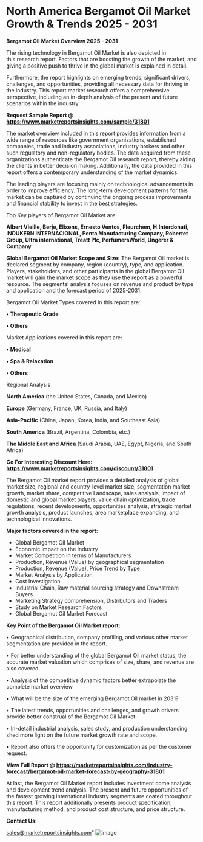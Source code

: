  # North America Bergamot Oil Market Growth & Trends 2025 - 2031

<Strong> Bergamot Oil Market Overview 2025 - 2031</strong>

The rising technology in Bergamot Oil Market is also depicted in this research report. Factors that are boosting the growth of the market, and giving a positive push to thrive in the global market is explained in detail.

Furthermore, the report highlights on emerging trends, significant drivers, challenges, and opportunities, providing all necessary data for thriving in the industry. This report market research offers a comprehensive perspective, including an in-depth analysis of the present and future scenarios within the industry.

<strong>Request Sample Report @ <a href=https://www.marketreportsinsights.com/sample/31801>https://www.marketreportsinsights.com/sample/31801</a></strong>

The market overview included in this report provides information from a wide range of resources like government organizations, established companies, trade and industry associations, industry brokers and other such regulatory and non-regulatory bodies. The data acquired from these organizations authenticate the Bergamot Oil research report, thereby aiding the clients in better decision making. Additionally, the data provided in this report offers a contemporary understanding of the market dynamics.

The leading players are focusing mainly on technological advancements in order to improve efficiency. The long-term development patterns for this market can be captured by continuing the ongoing process improvements and financial stability to invest in the best strategies.

Top Key players of Bergamot Oil Market are:

<strong>Albert Vieille, Berje, Elixens, Ernesto Ventos, Fleurchem, H.Interdonati, INDUKERN INTERNACIONAL, Penta Manufacturing Company, Robertet Group, Ultra international, Treatt Plc, PerfumersWorld, Ungerer & Company</strong>

<strong><b>Global Bergamot Oil Market Scope and Size:</b></strong>
The Bergamot Oil market is declared segment by company, region (country), type, and application. Players, stakeholders, and other participants in the global Bergamot Oil market will gain the market scope as they use the report as a powerful resource. The segmental analysis focuses on revenue and product by type and application and the forecast period of 2025-2031.

Bergamot Oil Market Types covered in this report are:

<strong>• Therapeutic Grade

• Others</strong>

Market Applications covered in this report are:

<strong>• Medical

• Spa & Relaxation

• Others</strong> 

Regional Analysis

<strong>North America</strong> (the United States, Canada, and Mexico)

<strong>Europe</strong> (Germany, France, UK, Russia, and Italy)

<strong>Asia-Pacific</strong> (China, Japan, Korea, India, and Southeast Asia)

<strong>South America</strong> (Brazil, Argentina, Colombia, etc.)

<strong>The Middle East and Africa</strong> (Saudi Arabia, UAE, Egypt, Nigeria, and South Africa)

<strong>Go For Interesting Discount Here: <a href=https://www.marketreportsinsights.com/discount/31801>https://www.marketreportsinsights.com/discount/31801</a></strong>

The Bergamot Oil market report provides a detailed analysis of global market size, regional and country-level market size, segmentation market growth, market share, competitive Landscape, sales analysis, impact of domestic and global market players, value chain optimization, trade regulations, recent developments, opportunities analysis, strategic market growth analysis, product launches, area marketplace expanding, and technological innovations.

<strong><b>Major factors covered in the report:</b></strong>
<ul>
  <li>Global Bergamot Oil Market </li>
  <li>Economic Impact on the Industry</li>
  <li>Market Competition in terms of Manufacturers</li>
  <li>Production, Revenue (Value) by geographical segmentation</li>
  <li>Production, Revenue (Value), Price Trend by Type</li>
  <li>Market Analysis by Application</li>
  <li>Cost Investigation</li>
  <li>Industrial Chain, Raw material sourcing strategy and Downstream Buyers</li>
  <li>Marketing Strategy comprehension, Distributors and Traders</li>
  <li>Study on Market Research Factors</li>
  <li>Global Bergamot Oil Market Forecast</li>
</ul>

<strong><b>Key Point of the Bergamot Oil Market report:</b></strong>

• Geographical distribution, company profiling, and various other market segmentation are provided in the report.

• For better understanding of the global Bergamot Oil market status, the accurate market valuation which comprises of size, share, and revenue are also covered.

• Analysis of the competitive dynamic factors better extrapolate the complete market overview

• What will be the size of the emerging Bergamot Oil market in 2031?

• The latest trends, opportunities and challenges, and growth drivers provide better construal of the Bergamot Oil Market.

• In-detail industrial analysis, sales study, and production understanding shed more light on the future market growth rate and scope.

• Report also offers the opportunity for customization as per the customer request.

<strong><b>View Full Report @ <a href=https://marketreportsinsights.com/industry-forecast/bergamot-oil-market-forecast-by-geography-31801>https://marketreportsinsights.com/industry-forecast/bergamot-oil-market-forecast-by-geography-31801</a></b></strong>


At last, the Bergamot Oil Market report includes investment come analysis and development trend analysis. The present and future opportunities of the fastest growing international industry segments are coated throughout this report. This report additionally presents product specification, manufacturing method, and product cost structure, and price structure.

<strong>Contact Us:</strong>

sales@marketreportsinsights.com"
![image](https://github.com/user-attachments/assets/54d168a6-d772-483f-a32d-7651d26a6d0b)
